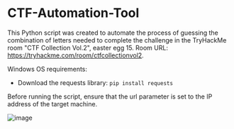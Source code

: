 # CTF-Automation-Tool

This Python script was created to automate the process of guessing the combination of letters needed to complete the challenge in the TryHackMe room "CTF Collection Vol.2", easter egg 15. 
Room URL: https://tryhackme.com/room/ctfcollectionvol2.

Windows OS requirements:
- Download the requests library: ``` pip install requests ```

Before running the script, ensure that the url parameter is set to the IP address of the target machine. 

![image](https://user-images.githubusercontent.com/85469488/206808783-41cc4a86-fad7-40e4-a2e8-58c443be17df.png)
